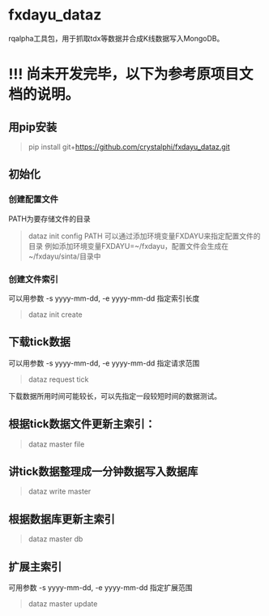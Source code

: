 # fxdayu_dataz

rqalpha工具包，用于抓取tdx等数据并合成K线数据写入MongoDB。

# !!! 尚未开发完毕，以下为参考原项目文档的说明。

## 用pip安装

> pip install git+https://github.com/crystalphi/fxdayu_dataz.git

## 初始化

### 创建配置文件
PATH为要存储文件的目录
> dataz init config PATH
可以通过添加环境变量FXDAYU来指定配置文件的目录
例如添加环境变量FXDAYU=~/fxdayu，配置文件会生成在~/fxdayu/sinta/目录中

### 创建文件索引
可以用参数 -s yyyy-mm-dd, -e yyyy-mm-dd 指定索引长度
> dataz init create

## 下载tick数据

可以用参数 -s yyyy-mm-dd, -e yyyy-mm-dd 指定请求范围
> dataz request tick

下载数据所用时间可能较长，可以先指定一段较短时间的数据测试。

## 根据tick数据文件更新主索引：
> dataz master file

## 讲tick数据整理成一分钟数据写入数据库
> dataz write master

## 根据数据库更新主索引
> dataz master db

## 扩展主索引
可用参数 -s yyyy-mm-dd, -e yyyy-mm-dd 指定扩展范围
> dataz master update


